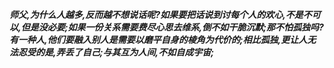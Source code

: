***师父,为什么人越多,反而越不想说话呢?如果要把话说到讨每个人的欢心,不是不可以,但是没必要;如果一份关系需要费尽心思去维系,倒不如干脆沉默;那不怕孤独吗?有一种人,他们要融入别人是需要以磨平自身的棱角为代价的;相比孤独,更让人无法忍受的是,弄丢了自己;与其互为人间,不如自成宇宙;***